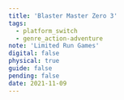```yaml
---
title: 'Blaster Master Zero 3'
tags:
  - platform_switch
  - genre_action-adventure
note: 'Limited Run Games'
digital: false
physical: true
guide: false
pending: false
date: 2021-11-09
---
```

